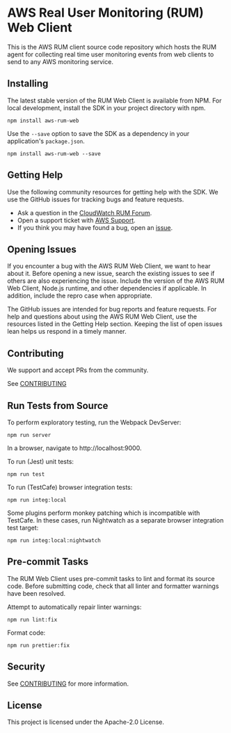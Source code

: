 # AWS Real User Monitoring (RUM) Web Client

This is the AWS RUM client source code repository which hosts the RUM agent for
collecting real time user monitoring events from web clients to send to any AWS
monitoring service.

## Installing

The latest stable version of the RUM Web Client is available from NPM. For local
development, install the SDK in your project directory with npm.

`npm install aws-rum-web`

Use the `--save` option to save the SDK as a dependency in your application's `package.json`.

`npm install aws-rum-web --save`

## Getting Help

Use the following community resources for getting help with the SDK. We use the GitHub issues for tracking bugs and feature requests.

-   Ask a question in the [CloudWatch RUM Forum]().
-   Open a support ticket with [AWS Support](https://docs.aws.amazon.com/awssupport/latest/user/getting-started.html).
-   If you think you may have found a bug, open an [issue](https://github.com/aws-observability/aws-rum-web/issues/new).

## Opening Issues

If you encounter a bug with the AWS RUM Web Client, we want to hear about it.
Before opening a new issue, search the existing issues to see if others are also
experiencing the issue. Include the version of the AWS RUM Web Client, Node.js
runtime, and other dependencies if applicable. In addition, include the repro
case when appropriate.

The GitHub issues are intended for bug reports and feature requests. For help
and questions about using the AWS RUM Web Client, use the resources listed in
the Getting Help section. Keeping the list of open issues lean helps us respond
in a timely manner.

## Contributing

We support and accept PRs from the community.

See [CONTRIBUTING](./CONTRIBUTING.md)

## Run Tests from Source

To perform exploratory testing, run the Webpack DevServer:

`npm run server`

In a browser, navigate to http://localhost:9000.

To run (Jest) unit tests:

`npm run test`

To run (TestCafe) browser integration tests:

`npm run integ:local`

Some plugins perform monkey patching which is incompatible with TestCafe. In
these cases, run Nightwatch as a separate browser integration test target:

`npm run integ:local:nightwatch`

## Pre-commit Tasks

The RUM Web Client uses pre-commit tasks to lint and format its source code.
Before submitting code, check that all linter and formatter warnings have been
resolved.

Attempt to automatically repair linter warnings:

`npm run lint:fix`

Format code:

`npm run prettier:fix`

## Security

See [CONTRIBUTING](CONTRIBUTING.md#security-issue-notifications) for more
information.

## License

This project is licensed under the Apache-2.0 License.
